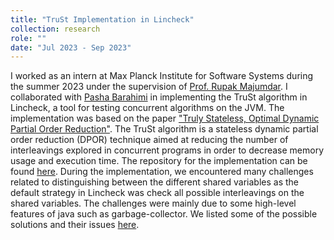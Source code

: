 ```yaml
---
title: "TruSt Implementation in Lincheck"
collection: research
role: ""
date: "Jul 2023 - Sep 2023"
---
```


I worked as an intern at Max Planck Institute for Software Systems during the summer 2023 under the supervision of [Prof. Rupak Majumdar](https://people.mpi-sws.org/~rupak/). I collaborated with [Pasha Barahimi](https://github.com/PashaBarahimi) in implementing the TruSt algorithm in Lincheck, a tool for testing concurrent algorithms on the JVM. The implementation was based on the paper ["Truly Stateless, Optimal Dynamic Partial Order Reduction"](https://plv.mpi-sws.org/genmc/popl2022-trust.pdf). The TruSt algorithm is a stateless dynamic partial order reduction (DPOR) technique aimed at reducing the number of interleavings explored in concurrent programs in order to decrease memory usage and execution time. The repository for the implementation can be found [here](https://github.com/rupakm/lincheck). During the implementation, we encountered many challenges related to distinguishing between the different shared variables as the default strategy in Lincheck was check all possible interleavings on the shared variables. The challenges were mainly due to some high-level features of java such as garbage-collector. We listed some of the possible solutions and their issues [here](https://github.com/rupakm/lincheck/blob/master/src/jvm/main/org/jetbrains/kotlinx/lincheck/strategy/managed/trust/README.md).